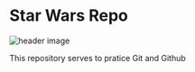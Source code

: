 # Star Wars Repo

![header image](https://github.com/andavno/StarWarsRepository/blob/master/tiefighter.png)

This repository serves to pratice Git and Github